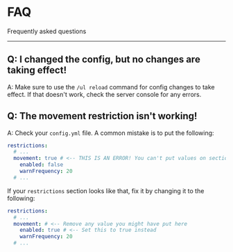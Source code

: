# FAQ

Frequently asked questions

<hr />

## Q: I changed the config, but no changes are taking effect!

A: Make sure to use the `/ul reload` command for config changes to take effect. If that doesn't work, check the server console for any errors.

## Q: The movement restriction isn't working!

A: Check your `config.yml` file. A common mistake is to put the following:

```yaml
restrictions:
  # ...
  movement: true # <-- THIS IS AN ERROR! You can't put values on section names!
    enabled: false
    warnFrequency: 20
  # ...
```

If your `restrictions` section looks like that, fix it by changing it to the following:

```yaml
restrictions:
  # ...
  movement: # <-- Remove any value you might have put here
    enabled: true # <-- Set this to true instead
    warnFrequency: 20
  # ...
```
